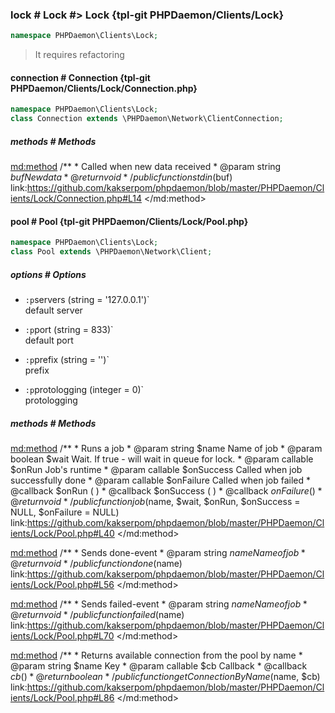 ### lock # Lock #> Lock {tpl-git PHPDaemon/Clients/Lock}

```php
namespace PHPDaemon\Clients\Lock;
```

> It requires refactoring

<!-- include-namespace path="\PHPDaemon\Clients\Lock" level="" access="" -->
#### connection # Connection {tpl-git PHPDaemon/Clients/Lock/Connection.php}

```php
namespace PHPDaemon\Clients\Lock;
class Connection extends \PHPDaemon\Network\ClientConnection;
```

##### methods # Methods

<md:method>
/**
	 * Called when new data received
	 * @param  string $buf New data
	 * @return void
	 */
public function stdin($buf)
link:https://github.com/kakserpom/phpdaemon/blob/master/PHPDaemon/Clients/Lock/Connection.php#L14
</md:method>

<div class="clearboth"></div>

#### pool # Pool {tpl-git PHPDaemon/Clients/Lock/Pool.php}

```php
namespace PHPDaemon\Clients\Lock;
class Pool extends \PHPDaemon\Network\Client;
```

##### options # Options

 - `:p`servers (string = '127.0.0.1')`  
 default server

 - `:p`port (string = 833)`  
 default port

 - `:p`prefix (string = '')`  
 prefix

 - `:p`protologging (integer = 0)`  
 protologging

##### methods # Methods

<md:method>
/**
	 * Runs a job
	 * @param  string   $name      Name of job
	 * @param  boolean  $wait      Wait. If true - will wait in queue for lock.
	 * @param  callable $onRun     Job's runtime
	 * @param  callable $onSuccess Called when job successfully done
	 * @param  callable $onFailure Called when job failed
	 * @callback $onRun ( )
	 * @callback $onSuccess ( )
	 * @callback $onFailure ( )
	 * @return void
	 */
public function job($name, $wait, $onRun, $onSuccess = NULL, $onFailure = NULL)
link:https://github.com/kakserpom/phpdaemon/blob/master/PHPDaemon/Clients/Lock/Pool.php#L40
</md:method>

<md:method>
/**
	 * Sends done-event
	 * @param string $name Name of job
	 * @return void
	 */
public function done($name)
link:https://github.com/kakserpom/phpdaemon/blob/master/PHPDaemon/Clients/Lock/Pool.php#L56
</md:method>

<md:method>
/**
	 * Sends failed-event
	 * @param string $name Name of job
	 * @return void
	 */
public function failed($name)
link:https://github.com/kakserpom/phpdaemon/blob/master/PHPDaemon/Clients/Lock/Pool.php#L70
</md:method>

<md:method>
/**
	 * Returns available connection from the pool by name
	 * @param  string   $name Key
	 * @param  callable $cb   Callback
	 * @callback $cb ( )
	 * @return boolean
	 */
public function getConnectionByName($name, $cb)
link:https://github.com/kakserpom/phpdaemon/blob/master/PHPDaemon/Clients/Lock/Pool.php#L86
</md:method>

<div class="clearboth"></div>


<!--/ include-namespace -->

